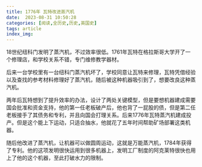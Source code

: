 ```yaml
---
title: 1776年 瓦特改进蒸汽机
date:  2023-08-31 10:50:28
categories: [阅读,全历史,历史,英国史]
tags: article
index_img: 
---
```


18世纪纽科门发明了蒸汽机，不过效率很低。1761年瓦特在格拉斯哥大学开了一个修理店，和学校关系不错，专门维修教学器材。

后来一台学校里有一台纽科门蒸汽机坏了，学校同意让瓦特来修理，瓦特凭借经验以及查找的参考材料修理好了蒸汽机，随后被这种机器吸引到了，想要改良这种蒸汽机。

两年后瓦特想到了提升效率的办法，设计了两处关键模型，但是要想机器建成需要国会批准和资金支持，他的第一任老板破产后，他也背了一屁股的债，但是第二任老板接手了其债务和专利，并且向国会打理关系。后来1776年瓦特蒸汽机建成投产。但是这个能上下运动，只适合抽水，他就花了五年时间帮助矿场部署这类机器。

随后他改进了蒸汽机，让机器可以做圆周运动，这就是万能蒸汽机，1784年获得了专利。他的这项发明很快运用到很多机器上，发明工厂制度的阿克莱特很快也用上了他的这个机器，至此打破水力的限制。